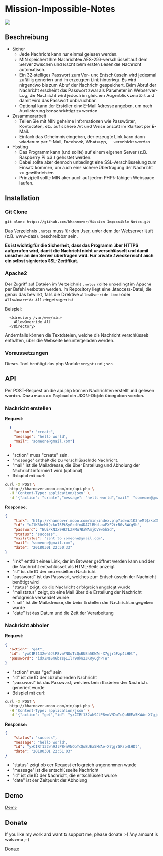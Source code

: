 # Mission-Impossible-Notes

![](https://hannover38.de/min/screenshot.png?fromGithub=true)

## Beschreibung

- Sicher
  - Jede Nachricht kann nur einmal gelesen werden.
  - MIN speichert Ihre Nachrichten AES-256-verschlüsselt auf dem Server zwischen und löscht beim ersten Lesen die Nachricht automatisch. 
  - Ein 32-stelliges Passwort zum Ver- und Entschlüsseln wird jedesmal zufällig generiert und im erzeugten Link hinterlegt. Es wird nirgendwo bis zum Abruf der Nachricht gespeichert. Beim Abruf der Nachricht erscheint das Passwort zwar als Parameter im Webserver-Log, die Nachricht wird jedoch im gleichen Augenblick zerstört und damit wird das Passwort unbrauchbar.
  - Optional kann der Ersteller eine E-Mail Adresse angeben, um nach Auslieferung benachrichtigt zu werden.
- Zusammenarbeit
  - Teilen Sie mit MIN geheime Informationen wie Passwörter, Kontodaten, etc. auf sichere Art und Weise anstatt im Klartext per E-Mail.
  - Einfach das Geheimnis eingeben, der erzeugte Link kann dann wiederum per E-Mail, Facebook, Whatsapp, ... verschickt werden.
- Hosting
  - Das Programm kann (und sollte) auf einem eigenen Server (z.B. Raspberry Pi o.ä.) gehostet werden. 
  - Dabei sollte aber dennoch unbedingt eine SSL-Verschlüsselung zum Einsatz kommen, um auch eine sichere Übertragung der Nachricht zu gewährleisten.
  - Prinzipiell sollte MIN aber auch auf jedem PHP5-fähigen Webspace laufen.

## Installation

### Git Clone

`git clone https://github.com/khannover/Mission-Impossible-Notes.git`

Das Verzeichnis `.notes` muss für den User, unter dem der Webserver läuft (z.B. www-data), beschreibbar sein.

**Es ist wichtig für die Sicherheit, dass das Programm über HTTPS aufgerufen wird, damit die Nachricht nicht unverschlüsselt und damit unsicher an den Server übertragen wird. Für private Zwecke reicht auch ein selbst signiertes SSL-Zertifikat.**

### Apache2

Der Zugriff auf Dateien im Verzeichnis `.notes` sollte unbedingt im Apache per Befehl verboten werden. Im Repository liegt eine .htaccess-Datei, die genau das bewirkt, falls die Direktive `AllowOverride Limit`oder `AllowOverride All` eingetragen ist.

Beispiel:

```
  <Directory /var/www/min>
    AllowOverride All
  </Directory>
```

Andernfalls können die Textdateien, welche die Nachricht verschlüsselt enthalten, über die Webseite heruntergeladen werden.

### Voraussetzungen

Dieses Tool benötigt das php Module ```mcrypt``` und ```json``` 

## API

Per POST-Request an die api.php können Nachrichten erstellt und gelesen werden.
Dazu muss als Payload ein JSON-Objekt übergeben werden.

### Nachricht erstellen

__Request:__

```json
  {
    "action": "create",
    "message": "hello world",
    "mail": "someone@gmail.com"}
  }
```

  * "action" muss "create" sein.
  * "message" enthält die zu verschlüsselnde Nachricht.
  * "mail" ist die Mailadresse, die über Erstellung und Abholung der Nachricht informiert wird (optional)
  * Beispiel mit curl:

```bash
curl -X POST \
  http://khannover.mooo.com/min/api.php \
  -H 'Content-Type: application/json' \
  -d '{"action": "create","message": "hello world","mail": "someone@gmail.com"}'
```

__Response:__

```json
{
    "link": "http://khannover.mooo.com/min/index.php?id=uJ1K3heMtQzkoI5P6SyGcdfm4DA7lBHqLawFXE2irR0v8WCg9b.txt&password=EUiPkN3x9HRTLZFMu7BaWAmjOVYw5hSd",
    "id": "uJ1K3heMtQzkoI5P6SyGcdfm4DA7lBHqLawFXE2irR0v8WCg9b",
    "password": "EUiPkN3x9HRTLZFMu7BaWAmjOVYw5hSd",
    "status": "success",
    "mailstatus": "sent to someone@gmail.com",
    "mail": "someone@gmail.com",
    "date": "20180301 22:50:33"
}
```

  * "link" enthält einen Link, der im Browser geöffnet werden kann und der die Nachricht entschlüsselt als HTML-Seite anzeigt.
  * "id" ist die ID der neu erstellten Nachricht
  * "password" ist das Passwort, welches zum Entschlüsseln der Nachricht benötigt wird
  * "status" zeigt, ob die Nachricht erfolgreich angelegt wurde
  * "mailstatus" zeigt, ob eine Mail über die Erstellung der Nachricht erfolgreich versendet wurde
  * "mail" ist die Mailadresse, die beim Erstellen der Nachricht angegeben wurde
  * "date" ist das Datum und die Zeit der Verarbeitung
  
### Nachricht abholen

__Request:__

```json 
{
  "action": "get",
  "id": "yxCIRf132wh9JlP8vmVNOoTcQuBUEa5KWAe-X7gjrGFzp4LHDt",
  "password": "idXZNeSm6bzsp1Ilr9Ukn2JKRyCghPTW"
}
```

  * "action" muss "get" sein
  * "id" ist die ID der abzuholenden Nachricht
  * "password" ist das Password, welches beim Erstellen der Nachricht generiert wurde
  * Beispiel mit curl:
```bash
curl -X POST \
  http://khannover.mooo.com/min/api.php \
  -H 'Content-Type: application/json' \
  -d '{"action": "get","id": "yxCIRf132wh9JlP8vmVNOoTcQuBUEa5KWAe-X7gjrGFzp4LHDt","password": "idXZNeSm6bzsp1Ilr9Ukn2JKRyCghPTW"}'
```  
  
__Response:__

```json
{
    "status": "success",
    "message": "hello world",
    "id": "yxCIRf132wh9JlP8vmVNOoTcQuBUEa5KWAe-X7gjrGFzp4LHDt",
    "date": "20180301 22:51:03"
}
```

  * "status" zeigt ob der Request erfolgreich angenommen wurde
  * "message" ist die entschlüsselte Nachricht
  * "id" ist die ID der Nachricht, die entschlüsselt wurde
  * "date" ist der Zeitpunkt der Abholung

## Demo

[Demo](https://hannover38.de/min)

## Donate

If you like my work and want to support me, please donate :-)
Any amount is welcome ;-)

[Donate](https://www.paypal.me/khannover)
